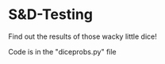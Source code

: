 # S&D-Testing

Find out the results of those wacky little dice!

Code is in the "diceprobs.py" file
